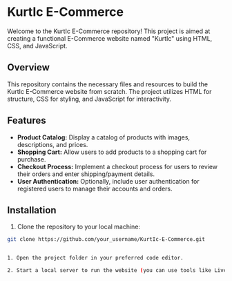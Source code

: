 # KurtIc E-Commerce

Welcome to the KurtIc E-Commerce repository! This project is aimed at creating a functional E-Commerce website named "KurtIc" using HTML, CSS, and JavaScript.

## Overview

This repository contains the necessary files and resources to build the KurtIc E-Commerce website from scratch. The project utilizes HTML for structure, CSS for styling, and JavaScript for interactivity.

## Features

- **Product Catalog:** Display a catalog of products with images, descriptions, and prices.
- **Shopping Cart:** Allow users to add products to a shopping cart for purchase.
- **Checkout Process:** Implement a checkout process for users to review their orders and enter shipping/payment details.
- **User Authentication:** Optionally, include user authentication for registered users to manage their accounts and orders.

## Installation

1. Clone the repository to your local machine:

```bash
git clone https://github.com/your_username/KurtIc-E-Commerce.git


1. Open the project folder in your preferred code editor.

2. Start a local server to run the website (you can use tools like Live Server in VSCode).


